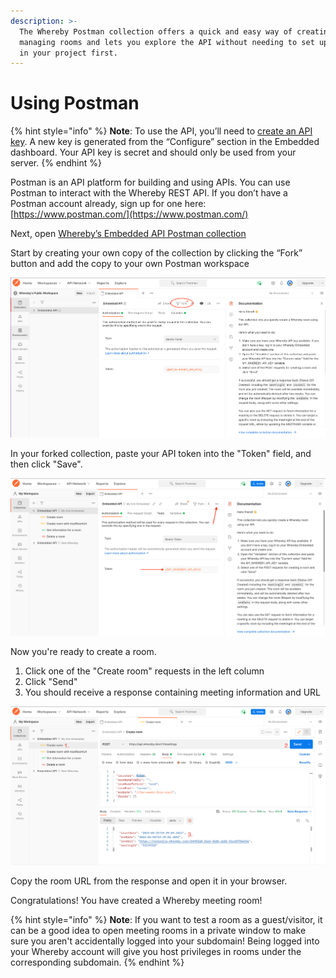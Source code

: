 ```yaml
---
description: >-
  The Whereby Postman collection offers a quick and easy way of creating and
  managing rooms and lets you explore the API without needing to set up anything
  in your project first.
---
```


# Using Postman

{% hint style="info" %}
**Note**: To use the API, you’ll need to [create an API key](creating-an-api-key.md). A new key is generated from the “Configure” section in the Embedded dashboard. Your API key is secret and should only be used from your server.
{% endhint %}

Postman is an API platform for building and using APIs. You can use Postman to interact with the Whereby REST API. If you don’t have a Postman account already, sign up for one here: [https://www.postman.com/](https://www.postman.com/)

Next, open [Whereby’s Embedded API Postman collection](https://www.postman.com/wherebyhq/workspace/whereby-s-public-workspace/collection/15283449-36906103-00b9-43fa-88e4-f2ed52fdedd3?ctx=documentation)

Start by creating your own copy of the collection by clicking the “Fork” button and add the copy to your own Postman workspace

![](<../.gitbook/assets/postman 1.png>)

In your forked collection, paste your API token into the "Token" field, and then click "Save".

![](<../.gitbook/assets/postman 2.png>)

Now you're ready to create a room.&#x20;

1. Click one of the "Create room" requests in the left column
2. Click "Send"
3. You should receive a response containing meeting information and URL

![](<../.gitbook/assets/postman 3.png>)

Copy the room URL from the response and open it in your browser.

Congratulations! You have created a Whereby meeting room!

{% hint style="info" %}
**Note**: If you want to test a room as a guest/visitor, it can be a good idea to open meeting rooms in a private window to make sure you aren't accidentally logged into your subdomain! Being logged into your Whereby account will give you host privileges in rooms under the corresponding subdomain.
{% endhint %}
